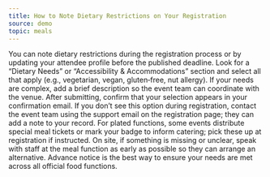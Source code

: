 ```yaml
---
title: How to Note Dietary Restrictions on Your Registration
source: demo
topic: meals
---
```


You can note dietary restrictions during the registration process or by updating your attendee profile before the published deadline. Look for a “Dietary Needs” or “Accessibility & Accommodations” section and select all that apply (e.g., vegetarian, vegan, gluten‑free, nut allergy). If your needs are complex, add a brief description so the event team can coordinate with the venue. After submitting, confirm that your selection appears in your confirmation email. If you don’t see this option during registration, contact the event team using the support email on the registration page; they can add a note to your record. For plated functions, some events distribute special meal tickets or mark your badge to inform catering; pick these up at registration if instructed. On site, if something is missing or unclear, speak with staff at the meal function as early as possible so they can arrange an alternative. Advance notice is the best way to ensure your needs are met across all official food functions.
